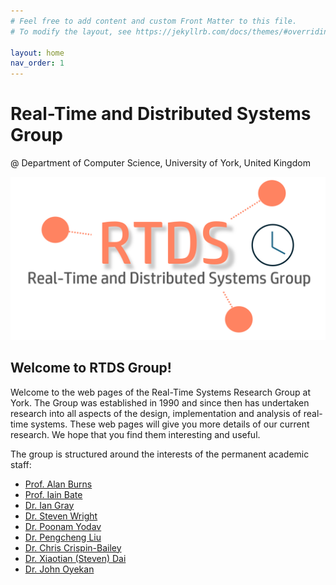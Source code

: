 ```yaml
---
# Feel free to add content and custom Front Matter to this file.
# To modify the layout, see https://jekyllrb.com/docs/themes/#overriding-theme-defaults

layout: home
nav_order: 1
---
```


# Real-Time and Distributed Systems Group
@ Department of Computer Science, University of York, United Kingdom

![](assets\images\rtds_logo.png)

## Welcome to RTDS Group!

Welcome to the web pages of the Real-Time Systems Research Group at York. The Group was established in 1990 and since then has undertaken research into all aspects of the design, implementation and analysis of real-time systems. These web pages will give you more details of our current research. We hope that you find them interesting and useful.

The group is structured around the interests of the permanent academic staff:

- [Prof. Alan Burns](https://www.cs.york.ac.uk/people/?group=Academic%20and%20Teaching%20Staff&username=burns)
- [Prof. Iain Bate](https://www.cs.york.ac.uk/people/?group=Academic%20and%20Teaching%20Staff&username=ijb)
- [Dr. Ian Gray](https://www.cs.york.ac.uk/people/?group=Academic%20and%20Teaching%20Staff&username=iang)
- [Dr. Steven Wright](https://www.cs.york.ac.uk/people/?group=Academic%20and%20Teaching%20Staff&username=saw)
- [Dr. Poonam Yodav](https://www.cs.york.ac.uk/people/?group=Academic%20and%20Teaching%20Staff&username=yadav)
- [Dr. Pengcheng Liu](https://www.cs.york.ac.uk/people/?group=Academic%20and%20Teaching%20Staff&username=liup)
- [Dr. Chris Crispin-Bailey](https://www.cs.york.ac.uk/people/?group=Academic%20and%20Teaching%20Staff&username=chrisb)
- [Dr. Xiaotian (Steven) Dai](https://www.xiaotiandai.com)
- [Dr. John Oyekan](https://www.cs.york.ac.uk/people/joyekan)
